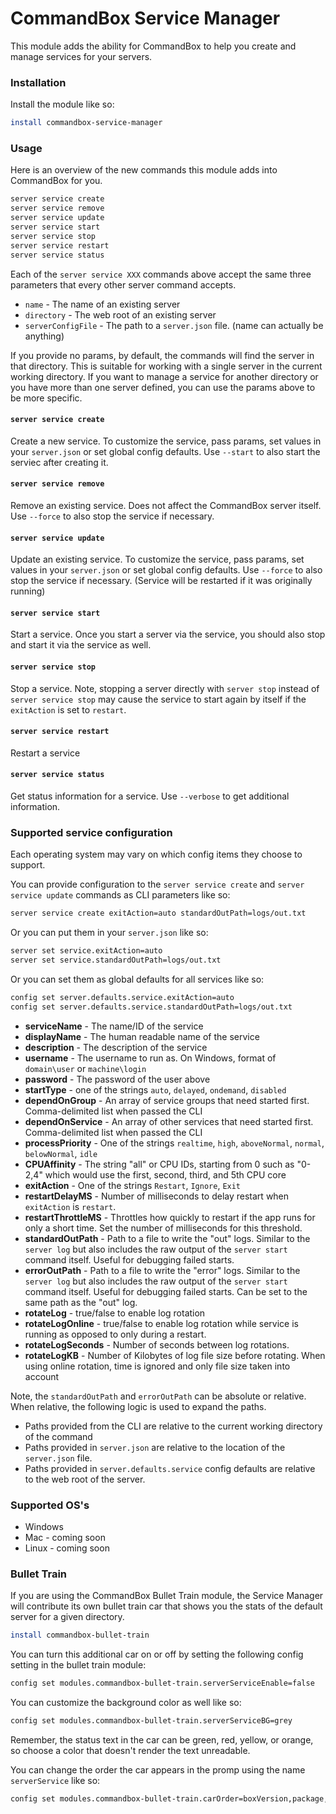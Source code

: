 # CommandBox Service Manager

This module adds the ability for CommandBox to help you create and manage services for your servers.

### Installation

Install the module like so:

```bash
install commandbox-service-manager
```

### Usage

Here is an overview of the new commands this module adds into CommandBox for you.

```bash
server service create
server service remove
server service update
server service start
server service stop
server service restart
server service status
```

Each of the `server service XXX` commands above accept the same three parameters that every other server command accepts.

* `name` - The name of an existing server
* `directory` - The web root of an existing server
* `serverConfigFile` - The path to a `server.json` file. \(name can actually be anything\)

If you provide no params, by default, the commands will find the server in that directory. This is suitable for working with a single server in the current working directory. If you want to manage a service for another directory or you have more than one server defined, you can use the params above to be more specific.

#### `server service create`

Create a new service. To customize the service, pass params, set values in your `server.json` or set global config defaults. Use `--start` to also start the serviec after creating it.

#### `server service remove`

Remove an existing service. Does not affect the CommandBox server itself. Use `--force` to also stop the service if necessary.

#### `server service update`

Update an existing service. To customize the service, pass params, set values in your `server.json` or set global config defaults. Use `--force` to also stop the service if necessary. \(Service will be restarted if it was originally running\)

#### `server service start`

Start a service. Once you start a server via the service, you should also stop and start it via the service as well.

#### `server service stop`

Stop a service. Note, stopping a server directly with `server stop` instead of `server service stop` may cause the service to start again by itself if the `exitAction` is set to `restart`.

#### `server service restart`

Restart a service

#### `server service status`

Get status information for a service. Use `--verbose` to get additional information.

### Supported service configuration

Each operating system may vary on which config items they choose to support.

You can provide configuration to the `server service create` and `server service update` commands as CLI parameters like so:

```bash
server service create exitAction=auto standardOutPath=logs/out.txt
```

Or you can put them in your `server.json` like so:

```bash
server set service.exitAction=auto
server set service.standardOutPath=logs/out.txt
```

Or you can set them as global defaults for all services like so:

```bash
config set server.defaults.service.exitAction=auto
config set server.defaults.service.standardOutPath=logs/out.txt
```

* **serviceName** - The name/ID of the service
* **displayName** - The human readable name of the service
* **description** - The description of the service
* **username** - The username to run as.  On Windows, format of `domain\user` or `machine\login`
* **password** - The password of the user above
* **startType** - one of the strings `auto`, `delayed`, `ondemand`, `disabled`
* **dependOnGroup** - An array of service groups that need started first.  Comma-delimited list when passed the CLI
* **dependOnService** - An array of other services that need started first.  Comma-delimited list when passed the CLI
* **processPriority** - One of the strings `realtime`, `high`, `aboveNormal`, `normal`, `belowNormal`, `idle`
* **CPUAffinity** - The string "all" or CPU IDs, starting from 0 such as "0-2,4" which would use the first, second, third, and 5th CPU core
* **exitAction** - One of the strings `Restart`, `Ignore`, `Exit`
* **restartDelayMS** - Number of milliseconds to delay restart when `exitAction` is `restart`. 
* **restartThrottleMS** - Throttles how quickly to restart if the app runs for only a short time. Set the number of milliseconds for this threshold.
* **standardOutPath** - Path to a file to write the "out" logs. Similar to the `server log` but also includes the raw output of the `server start` command itself.  Useful for debugging failed starts.
* **errorOutPath** - Path to a file to write the "error" logs. Similar to the `server log` but also includes the raw output of the `server start` command itself.  Useful for debugging failed starts.  Can be set to the same path as the "out" log.
* **rotateLog** - true/false to enable log rotation
* **rotateLogOnline** - true/false to enable log rotation while service is running as opposed to only during a restart.
* **rotateLogSeconds** - Number of seconds between log rotations.
* **rotateLogKB** - Number of Kilobytes of log file size before rotating. When using online rotation, time is ignored and only file size taken into account

Note, the `standardOutPath` and `errorOutPath` can be absolute or relative. When relative, the following logic is used to expand the paths.

* Paths provided from the CLI are relative to the current working directory of the command
* Paths provided in `server.json` are relative to the location of the `server.json` file.
* Paths provided in `server.defaults.service` config defaults are relative to the web root of the server.

### Supported OS's

* Windows 
* Mac - coming soon
* Linux - coming soon

### Bullet Train

If you are using the CommandBox Bullet Train module, the Service Manager will contribute its own bullet train car that shows you the stats of the default server for a given directory.

```bash
install commandbox-bullet-train
```

You can turn this additional car on or off by setting the following config setting in the bullet train module:

```bash
config set modules.commandbox-bullet-train.serverServiceEnable=false
```

You can customize the background color as well like so:

```bash
config set modules.commandbox-bullet-train.serverServiceBG=grey
```

Remember, the status text in the car can be green, red, yellow, or orange, so choose a color that doesn't render the text unreadable.

You can change the order the car appears in the promp using the name `serverService` like so:

```bash
config set modules.commandbox-bullet-train.carOrder=boxVersion,package,serverService,status,execTime
```

